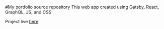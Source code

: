#My portfolio source repository
This web app created using Gatsby, React, GraphQL, JS, and CSS

Project live [here](https://habinski.dev)

